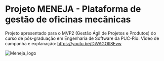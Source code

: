 # Projeto MENEJA - Plataforma de gestão de oficinas mecânicas
Projeto apresentado para o MVP2 (Gestão Ágil de Projetos e Produtos) do curso de pós-graduação em Engenharia de Software da PUC-Rio.
Vídeo de campanha e explanação: https://youtu.be/DWAGOIl8Evw

![Meneja_logo](https://github.com/raquelwainfas/MVP2-PUC-Rio/assets/38896841/8d633363-7b3e-4c5f-ab2d-b731b6227149)
